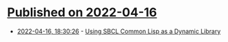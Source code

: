# [Published on 2022-04-16](index.md)

* [2022-04-16, 18:30:26](https://news.ycombinator.com/item?id=31054796) - [Using SBCL Common Lisp as a Dynamic Library](https://mstmetent.blogspot.com/2022/04/using-lisp-libraries-from-other.html)
